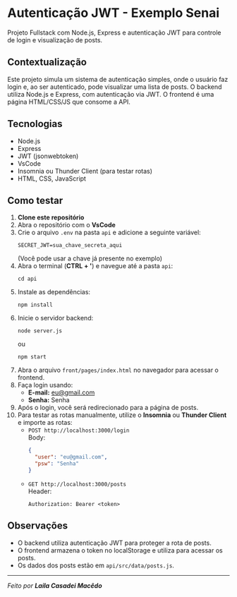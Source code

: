 # Autenticação JWT - Exemplo Senai

Projeto Fullstack com Node.js, Express e autenticação JWT para controle de login e visualização de posts.

## Contextualização

Este projeto simula um sistema de autenticação simples, onde o usuário faz login e, ao ser autenticado, pode visualizar uma lista de posts. O backend utiliza Node.js e Express, com autenticação via JWT. O frontend é uma página HTML/CSS/JS que consome a API.

## Tecnologias

- Node.js
- Express
- JWT (jsonwebtoken)
- VsCode
- Insomnia ou Thunder Client (para testar rotas)
- HTML, CSS, JavaScript

## Como testar

1. **Clone este repositório**
2. Abra o repositório com o **VsCode**
3. Crie o arquivo `.env` na pasta `api` e adicione a seguinte variável:
   ```
   SECRET_JWT=sua_chave_secreta_aqui
   ```
   (Você pode usar a chave já presente no exemplo)
4. Abra o terminal (**CTRL + '**) e navegue até a pasta `api`:
   ```
   cd api
   ```
5. Instale as dependências:
   ```
   npm install
   ```
6. Inicie o servidor backend:
   ```
   node server.js
   ```
   ou
   ```
   npm start
   ```
7. Abra o arquivo `front/pages/index.html` no navegador para acessar o frontend.
8. Faça login usando:
   - **E-mail:** eu@gmail.com
   - **Senha:** Senha
9. Após o login, você será redirecionado para a página de posts.
10. Para testar as rotas manualmente, utilize o **Insomnia** ou **Thunder Client** e importe as rotas:
    - `POST http://localhost:3000/login`  
      Body:  
      ```json
      {
        "user": "eu@gmail.com",
        "psw": "Senha"
      }
      ```
    - `GET http://localhost:3000/posts`  
      Header:  
      ```
      Authorization: Bearer <token>
      ```

## Observações

- O backend utiliza autenticação JWT para proteger a rota de posts.
- O frontend armazena o token no localStorage e utiliza para acessar os posts.
- Os dados dos posts estão em `api/src/data/posts.js`.

---

*Feito por **Laila Casadei Macêdo***